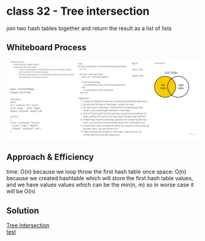 # class 32 - Tree intersection

join two hash tables together and return the result as a list of lists

## Whiteboard Process
<!-- Embedded whiteboard image -->
![whiteboard](./Left%20Join.jpg)

## Approach & Efficiency

time: O(n) because we loop throw the first hash table once
space: O(n) because we created hashtable which will store the first hash table values, and we have values values which can be the min(n, m) so in worse case it will be O(n)

## Solution

[Tree Intersection](./left_join.py) \
[test](./tests/test_left_join.py)